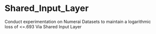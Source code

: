 # Shared_Input_Layer
Conduct experimentation on Numerai Datasets to maintain a logarithmic loss of &lt;=.693 Via Shared Input Layer
